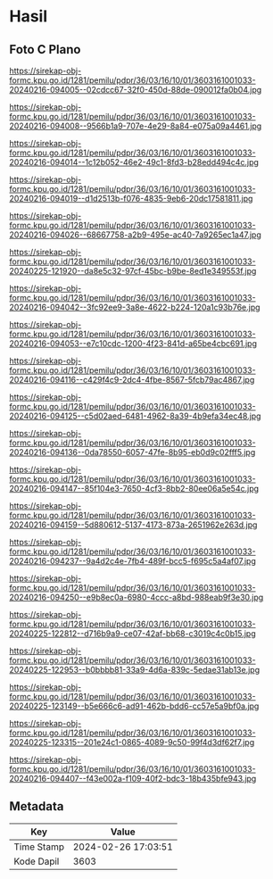 # Hasil

## Foto C Plano

https://sirekap-obj-formc.kpu.go.id/1281/pemilu/pdpr/36/03/16/10/01/3603161001033-20240216-094005--02cdcc67-32f0-450d-88de-090012fa0b04.jpg

https://sirekap-obj-formc.kpu.go.id/1281/pemilu/pdpr/36/03/16/10/01/3603161001033-20240216-094008--9566b1a9-707e-4e29-8a84-e075a09a4461.jpg

https://sirekap-obj-formc.kpu.go.id/1281/pemilu/pdpr/36/03/16/10/01/3603161001033-20240216-094014--1c12b052-46e2-49c1-8fd3-b28edd494c4c.jpg

https://sirekap-obj-formc.kpu.go.id/1281/pemilu/pdpr/36/03/16/10/01/3603161001033-20240216-094019--d1d2513b-f076-4835-9eb6-20dc17581811.jpg

https://sirekap-obj-formc.kpu.go.id/1281/pemilu/pdpr/36/03/16/10/01/3603161001033-20240216-094026--68667758-a2b9-495e-ac40-7a9265ec1a47.jpg

https://sirekap-obj-formc.kpu.go.id/1281/pemilu/pdpr/36/03/16/10/01/3603161001033-20240225-121920--da8e5c32-97cf-45bc-b9be-8ed1e349553f.jpg

https://sirekap-obj-formc.kpu.go.id/1281/pemilu/pdpr/36/03/16/10/01/3603161001033-20240216-094042--3fc92ee9-3a8e-4622-b224-120a1c93b76e.jpg

https://sirekap-obj-formc.kpu.go.id/1281/pemilu/pdpr/36/03/16/10/01/3603161001033-20240216-094053--e7c10cdc-1200-4f23-841d-a65be4cbc691.jpg

https://sirekap-obj-formc.kpu.go.id/1281/pemilu/pdpr/36/03/16/10/01/3603161001033-20240216-094116--c429f4c9-2dc4-4fbe-8567-5fcb79ac4867.jpg

https://sirekap-obj-formc.kpu.go.id/1281/pemilu/pdpr/36/03/16/10/01/3603161001033-20240216-094125--c5d02aed-6481-4962-8a39-4b9efa34ec48.jpg

https://sirekap-obj-formc.kpu.go.id/1281/pemilu/pdpr/36/03/16/10/01/3603161001033-20240216-094136--0da78550-6057-47fe-8b95-eb0d9c02fff5.jpg

https://sirekap-obj-formc.kpu.go.id/1281/pemilu/pdpr/36/03/16/10/01/3603161001033-20240216-094147--85f104e3-7650-4cf3-8bb2-80ee06a5e54c.jpg

https://sirekap-obj-formc.kpu.go.id/1281/pemilu/pdpr/36/03/16/10/01/3603161001033-20240216-094159--5d880612-5137-4173-873a-2651962e263d.jpg

https://sirekap-obj-formc.kpu.go.id/1281/pemilu/pdpr/36/03/16/10/01/3603161001033-20240216-094237--9a4d2c4e-7fb4-489f-bcc5-f695c5a4af07.jpg

https://sirekap-obj-formc.kpu.go.id/1281/pemilu/pdpr/36/03/16/10/01/3603161001033-20240216-094250--e9b8ec0a-6980-4ccc-a8bd-988eab9f3e30.jpg

https://sirekap-obj-formc.kpu.go.id/1281/pemilu/pdpr/36/03/16/10/01/3603161001033-20240225-122812--d716b9a9-ce07-42af-bb68-c3019c4c0b15.jpg

https://sirekap-obj-formc.kpu.go.id/1281/pemilu/pdpr/36/03/16/10/01/3603161001033-20240225-122953--b0bbbb81-33a9-4d6a-839c-5edae31ab13e.jpg

https://sirekap-obj-formc.kpu.go.id/1281/pemilu/pdpr/36/03/16/10/01/3603161001033-20240225-123149--b5e666c6-ad91-462b-bdd6-cc57e5a9bf0a.jpg

https://sirekap-obj-formc.kpu.go.id/1281/pemilu/pdpr/36/03/16/10/01/3603161001033-20240225-123315--201e24c1-0865-4089-9c50-99f4d3df62f7.jpg

https://sirekap-obj-formc.kpu.go.id/1281/pemilu/pdpr/36/03/16/10/01/3603161001033-20240216-094407--f43e002a-f109-40f2-bdc3-18b435bfe943.jpg


## Metadata

| Key        | Value               |
| ---------- | ------------------- |
| Time Stamp | 2024-02-26 17:03:51 |
| Kode Dapil | 3603                |



